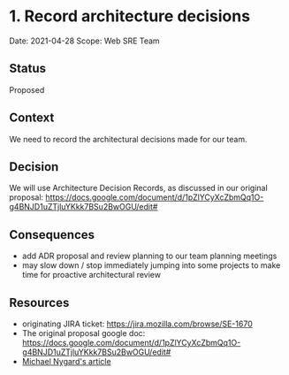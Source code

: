 # 1. Record architecture decisions

Date: 2021-04-28
Scope: Web SRE Team

## Status

Proposed

## Context

We need to record the architectural decisions made for our team.

## Decision

We will use Architecture Decision Records, as discussed in our original proposal: https://docs.google.com/document/d/1pZlYCyXcZbmQq1O-g4BNJD1uZTjluYKkk7BSu2BwOGU/edit#

## Consequences

* add ADR proposal and review planning to our team planning meetings
* may slow down / stop immediately jumping into some projects to make time for proactive architectural review

## Resources

* originating JIRA ticket: https://jira.mozilla.com/browse/SE-1670
* The original proposal google doc: https://docs.google.com/document/d/1pZlYCyXcZbmQq1O-g4BNJD1uZTjluYKkk7BSu2BwOGU/edit#
* [Michael Nygard's article](http://thinkrelevance.com/blog/2011/11/15/documenting-architecture-decisions)
